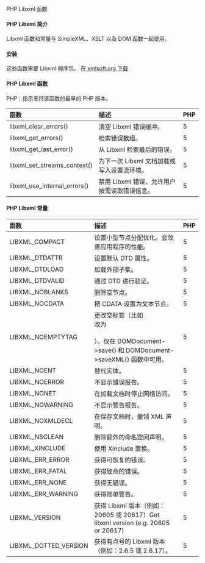  PHP Libxml 函数 

#### PHP Libxml 简介

 Libxml 函数和常量与 SimpleXML、XSLT 以及 DOM 函数一起使用。

 

#### 安装

 这些函数需要 Libxml 程序包。 [在 xmlsoft.org 下载](http://www.w3cschool.cc//www.xmlsoft.org/downloads.html)

 

#### PHP Libxml 函数

 PHP：指示支持该函数的最早的 PHP 版本。

 

|函数|描述|PHP|
|:--|:--|:--|
|libxml_clear_errors()|清空 Libxml 错误缓冲。|5|
|libxml_get_errors()|检索错误数组。|5|
|libxml_get_last_error()|从 Libxml 检索最后的错误。|5|
|libxml_set_streams_context()|为下一次 Libxml 文档加载或写入设置流环境。|5|
|libxml_use_internal_errors()|禁用 Libxml 错误，允许用户按需读取错误信息。|5|





#### PHP Libxml 常量

 

|函数|描述|PHP|
|:--|:--|:--|
|LIBXML_COMPACT|设置小型节点分配优化。会改善应用程序的性能。|5|
|LIBXML_DTDATTR|设置默认 DTD 属性。|5|
|LIBXML_DTDLOAD|加载外部子集。|5|
|LIBXML_DTDVALID|通过 DTD 进行验证。|5|
|LIBXML_NOBLANKS|删除空节点。|5|
|LIBXML_NOCDATA|把 CDATA 设置为文本节点。|5|
|LIBXML_NOEMPTYTAG|更改空标签（比如 <br/> 改为 <br></br>）。仅在 DOMDocument->save() 和 DOMDocument->saveXML() 函数中可用。|5|
|LIBXML_NOENT|替代实体。|5|
|LIBXML_NOERROR|不显示错误报告。|5|
|LIBXML_NONET|在加载文档时停止网络访问。|5|
|LIBXML_NOWARNING|不显示警告报告。|5|
|LIBXML_NOXMLDECL|在保存文档时，撤销 XML 声明。|5|
|LIBXML_NSCLEAN|删除额外的命名空间声明。|5|
|LIBXML_XINCLUDE|使用 XInclude 置换。|5|
|LIBXML_ERR_ERROR|获得可恢复的错误。|5|
|LIBXML_ERR_FATAL|获得致命的错误。|5|
|LIBXML_ERR_NONE|获得无错误。|5|
|LIBXML_ERR_WARNING|获得简单警告。|5|
|LIBXML_VERSION|获得 Libxml 版本（例如：20605 或 20617）Get libxml version (e.g. 20605 or 20617)|5|
|LIBXML_DOTTED_VERSION|获得有点号的 Libxml 版本（例如：2.6.5 或 2.6.17）。|5|




